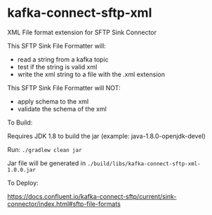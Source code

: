 # kafka-connect-sftp-xml
XML File format extension for SFTP Sink Connector

This SFTP Sink File Formatter will:
- read a string from a kafka topic
- test if the string is valid xml
- write the xml string to a file with the .xml extension

This SFTP Sink File Formatter will NOT:
- apply schema to the xml
- validate the schema of the xml

To Build:

Requires JDK 1.8 to build the jar (example: java-1.8.0-openjdk-devel)

Run: `./gradlew clean jar`

Jar file will be generated in `./build/libs/kafka-connect-sftp-xml-1.0.0.jar`

To Deploy:

https://docs.confluent.io/kafka-connect-sftp/current/sink-connector/index.html#sftp-file-formats